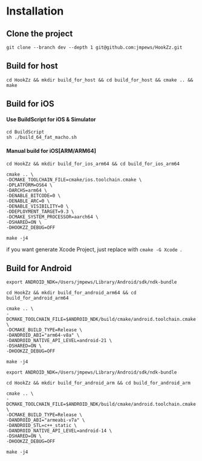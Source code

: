 # Installation

## Clone the project

```
git clone --branch dev --depth 1 git@github.com:jmpews/HookZz.git
```

## Build for host

```
cd HookZz && mkdir build_for_host && cd build_for_host && cmake .. && make
```

## Build for iOS

#### Use BuildScript for iOS & Simulator

```
cd BuildScript
sh ./build_64_fat_macho.sh
```

#### Manual build for iOS[ARM/ARM64]

```
cd HookZz && mkdir build_for_ios_arm64 && cd build_for_ios_arm64

cmake .. \
-DCMAKE_TOOLCHAIN_FILE=cmake/ios.toolchain.cmake \
-DPLATFORM=OS64 \
-DARCHS=arm64 \
-DENABLE_BITCODE=0 \
-DENABLE_ARC=0 \
-DENABLE_VISIBILITY=0 \
-DDEPLOYMENT_TARGET=9.3 \
-DCMAKE_SYSTEM_PROCESSOR=aarch64 \
-DSHARED=ON \
-DHOOKZZ_DEBUG=OFF

make -j4
```

if you want generate Xcode Project, just replace with `cmake -G Xcode `.


## Build for Android

```
export ANDROID_NDK=/Users/jmpews/Library/Android/sdk/ndk-bundle

cd HookZz && mkdir build_for_android_arm64 && cd build_for_android_arm64

cmake .. \
-DCMAKE_TOOLCHAIN_FILE=$ANDROID_NDK/build/cmake/android.toolchain.cmake \
-DCMAKE_BUILD_TYPE=Release \
-DANDROID_ABI="arm64-v8a" \
-DANDROID_NATIVE_API_LEVEL=android-21 \
-DSHARED=ON \
-DHOOKZZ_DEBUG=OFF

make -j4
```

```
export ANDROID_NDK=/Users/jmpews/Library/Android/sdk/ndk-bundle

cd HookZz && mkdir build_for_android_arm && cd build_for_android_arm

cmake .. \
-DCMAKE_TOOLCHAIN_FILE=$ANDROID_NDK/build/cmake/android.toolchain.cmake \
-DCMAKE_BUILD_TYPE=Release \
-DANDROID_ABI="armeabi-v7a" \
-DANDROID_STL=c++_static \
-DANDROID_NATIVE_API_LEVEL=android-14 \
-DSHARED=ON \
-DHOOKZZ_DEBUG=OFF

make -j4
```
